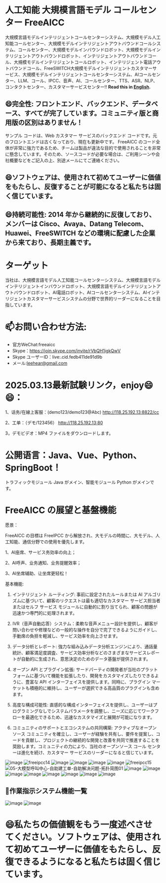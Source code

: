 # 人工知能 大規模言語モデル コールセンター FreeAICC
大規模言語モデルインテリジェントコールセンターシステム、大規模モデル人工知能コールセンター、大規模モデルインテリジェントアウトバウンドコールシステム、コールセンター、大規模モデルインバウンドロボット、大規模モデルインテリジェントアウトバウンドロボット、インテリジェントアウトバウンドコール、大規模モデルインテリジェントコールロボット、インテリジェント電話アウトバウンドコール、FreeSWITCH大規模モデルインテリジェントカスタマーサービス、大規模モデルインテリジェントコールセンターシステム、AIコールセンター、LLM、コール、IPCC、音声、AI、コールセンター、TTS、ASR、NLP、コンタクトセンター、カスタマーサービスセンター!!
**Read this in [English](README_EN.md).**

## 😄完全性: フロントエンド、バックエンド、データベース、すべてが完了しています。コミュニティ版と商用版の区別はありません！

サンプル コードは、Web カスタマー サービスのバックエンド コードです。元のフロントエンドは古くなっており、現在も更新中です。 FreeAICC のコード全体が非常に強力であるため、チームは製品が違法な目的で使用されることを非常に懸念しています。そのため、ソースコードが必要な場合は、ご利用シーンや会社概要などをご記入の上、別途メールにてご連絡ください。

## 😄ソフトウェアは、使用されて初めてユーザーに価値をもたらし、反復することが可能になると私たちは固く信じています。
## 😄持続可能性: 2014 年から継続的に反復しており、メンバーは Cisco、Avaya、Datang Telecom、Huawei、FreeSWITCH などの環境に配慮した企業から来ており、長期主義です。
# ターゲット

当社は、大規模言語モデル人工知能コールセンターシステム、大規模言語モデルインテリジェントインバウンドロボット、大規模言語モデルインテリジェントアウトバウンドロボット、AI電話ロボット、AIコールセンターシステム、AIインテリジェントカスタマーサービスシステムの分野で世界的リーダーになることを目指しています。

# 📫お問い合わせ方法:

- 官方WeChat:freeaicc
- Skype：https://join.skype.com/invite/rVbQH1igkQwV
- Skype ユーザーID：live:.cid.fedb411de91d9b
- メール:leehear@gmail.com

# 2025.03.13最新試験リンク，enjoy😄😄：

1、话务/在線上客服：(demo123/demo123@Abc)
http://118.25.192.13:8822/cc

2、工单：（デモ/123456）
http://118.25.192.13:80

3，デモビデオ：MP4 ファイルをダウンロードします。

# 公開语言：Java、Vue、Python、SpringBoot！

トラフィックモジュール Java がメイン、智能モジュール Python がメインです。

# FreeAICC の展望と基盤機能

愿景：

FreeAICC の目標は FreeIPCC から解放され、大モデルの時間に、大モデル、人工知能、通信分野での使用を優先します。

1、AI座席、サービス务効率の向上；

2、AI呼声、业务通知、业务提醒效率；

3、AI坐席辅助、让坐席更轻松！

基本機能:

1. インテリジェント ルーティング: 事前に設定されたルールまたは AI アルゴリズムに基づいて、顧客のリクエストは最も適切なカスタマー サービス担当者またはセルフ サービス モジュールに自動的に割り当てられ、顧客の問題が迅速かつ専門的に処理されます。

2. IVR（音声自動応答）システム：柔軟な音声メニュー設計を提供し、顧客が問い合わせや修理などの一般的な操作を自分で完了できるようにガイドし、手動席の負担を軽減し、サービス効率を向上させます。

3. データ分析とレポート: 強力な組み込みデータ分析エンジンにより、通話量統計、顧客満足度調査、サービス効率分析などのさまざまなサービスレポートが自動的に生成され、意思決定のためのデータ基盤が提供されます。

4. オープン API とプラグイン拡張: サードパーティの開発者が当社のプラットフォームに基づいて機能を拡張したり、開発をカスタマイズしたりできるように、豊富な API インターフェイスを提供します。同時に、プラグイン マーケットも積極的に維持し、ユーザーが選択できる高品質のプラグインも含めます。

5. 高度な構成可能性: 直感的な構成インターフェイスを提供し、ユーザーはプログラミングなしでシステムパラメータを調整し、ニーズに応じてワークフローを最適化できるため、迅速なカスタマイズと展開が可能になります。

6. コミュニティのサポートとエコシステムの共同構築: アクティブなオープンソース コミュニティを確立し、ユーザーが経験を共有し、要件を提案し、コードを貢献し、プロジェクトの継続的な開発と改善を共同で推進することを奨励します。コミュニティの力により、当社のオープンソース コール センターは進化を続け、カスタマー サービスのリーダーになると信じています。


![image](https://github.com/user-attachments/assets/604a9a46-edc8-4a1f-9f94-a5021f178101)
![freeipcc14](https://github.com/user-attachments/assets/c1e5a412-6a38-48bc-bbad-2a129af562e7)
![image](https://github.com/user-attachments/assets/e7fcb31f-530b-4b96-a6e3-e90fb9f5db60)
![image](https://github.com/user-attachments/assets/52064c20-f502-423a-9546-b865aa2e11ff)
![image](https://github.com/user-attachments/assets/b68d242e-ca19-4806-b84c-11239ee2d8f6)
![image](https://github.com/user-attachments/assets/11367dfa-22d2-4976-8ec8-6e3c51b84e46)
![freeipcc15](https://github.com/user-attachments/assets/a9b20c37-2b29-4a92-b06a-af1fcc5c75ed)
![05-大模型呼叫中心-自助建工单-自助解决问题-拓扑简图01](https://github.com/user-attachments/assets/0b53f8b5-72f3-4f1f-82d4-cf50f60ad875)
![image](https://github.com/user-attachments/assets/8bfca84f-996f-4cb3-ae35-88918e99f8f7)
![image](https://github.com/user-attachments/assets/34ec0973-a012-47ae-b924-3d25a9c65c58)
![image](https://github.com/user-attachments/assets/dd5ef068-e4cc-48ba-aaa6-074f1eade244)
![image](https://github.com/user-attachments/assets/7889efb4-85e9-45b2-84a4-ea837dc6b7fd)
![image](https://github.com/user-attachments/assets/96c81618-9d85-4d32-9f9a-6719426b4640)
![image](https://github.com/user-attachments/assets/38877999-8119-4bb9-b280-4f0b26a06414)
![image](https://github.com/user-attachments/assets/5c3f7012-629a-4f4f-a5cf-f4ce72b9a095)
![image](https://github.com/user-attachments/assets/ecd3785c-499b-4c62-abea-eba066dd6daa)

## 🤔作業指示システム機能一覧

![image](https://github.com/user-attachments/assets/b3579741-07f2-4f2d-936e-b97bfca38b17)
![image](https://github.com/user-attachments/assets/c4f7ccb6-02b9-4345-aa53-a1898b2db04c)

# 😄私たちの価値観をもう一度述べさせてください。ソフトウェアは、使用されて初めてユーザーに価値をもたらし、反復できるようになると私たちは固く信じています。 
